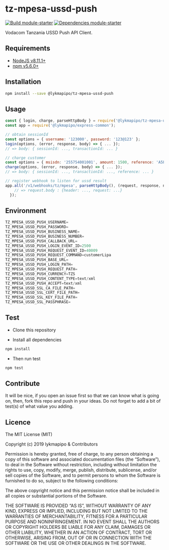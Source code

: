 # tz-mpesa-ussd-push

[![Build module-starter](https://travis-ci.org/lykmapipo/tz-mpesa-ussd-push.svg?branch=master)](https://travis-ci.org/lykmapipo/tz-mpesa-ussd-push)
[![Dependencies module-starter](https://david-dm.org/lykmapipo/tz-mpesa-ussd-push.svg?style=flat-square)](https://david-dm.org/lykmapipo/tz-mpesa-ussd-push)

Vodacom Tanzania USSD Push API Client.

## Requirements

- [NodeJS v8.11.1+](https://nodejs.org)
- [npm v5.6.0+](https://www.npmjs.com/)

## Installation

```sh
npm install --save @lykmapipo/tz-mpesa-ussd-push
```

## Usage
```js
const { login, charge, parseHttpBody } = require('@lykmapipo/tz-mpesa-ussd-push');
const app = require('@lykmapipo/express-common');

// obtain sessionId
const options = { username: '123000', password: '123@123' };
login(options, (error, response, body) => { ... });
// => body: { sessionId: ..., transactionId: ... }

// charge customer
const options = { msisdn: '255754001001', amount: 1500, reference: 'A5FK3170' };
charge(options, (error, response, body) => { ... });
// => body: { sessionId: ..., transactionId: ..., reference: ... }

// register webhook to listen for ussd result
app.all('/v1/webhooks/tz/mpesa', parseHttpBody(), (request, response, next) => {
    // => request.body : {header: ..., request: ...}
  });
```

## Environment
```js
TZ_MPESA_USSD_PUSH_USERNAME=
TZ_MPESA_USSD_PUSH_PASSWORD=
TZ_MPESA_USSD_PUSH_BUSINESS_NAME=
TZ_MPESA_USSD_PUSH_BUSINESS_NUMBER=
TZ_MPESA_USSD_PUSH_CALLBACK_URL=
TZ_MPESA_USSD_PUSH_LOGIN_EVENT_ID=2500
TZ_MPESA_USSD_PUSH_REQUEST_EVENT_ID=40009
TZ_MPESA_USSD_PUSH_REQUEST_COMMAND=customerLipa
TZ_MPESA_USSD_PUSH_BASE_URL=
TZ_MPESA_USSD_PUSH_LOGIN_PATH=
TZ_MPESA_USSD_PUSH_REQUEST_PATH=
TZ_MPESA_USSD_PUSH_CURRENCY=TZS
TZ_MPESA_USSD_PUSH_CONTENT_TYPE=text/xml
TZ_MPESA_USSD_PUSH_ACCEPT=text/xml
TZ_MPESA_USSD_SSL_CA_FILE_PATH=
TZ_MPESA_USSD_SSL_CERT_FILE_PATH=
TZ_MPESA_USSD_SSL_KEY_FILE_PATH=
TZ_MPESA_USSD_SSL_PASSPHRASE=
```

## Test

- Clone this repository

- Install all dependencies

```sh
npm install
```

- Then run test

```sh
npm test
```

## Contribute

It will be nice, if you open an issue first so that we can know what is going on, then, fork this repo and push in your ideas. Do not forget to add a bit of test(s) of what value you adding.

## Licence

The MIT License (MIT)

Copyright (c) 2019 lykmapipo & Contributors

Permission is hereby granted, free of charge, to any person obtaining a copy of this software and associated documentation files (the “Software”), to deal in the Software without restriction, including without limitation the rights to use, copy, modify, merge, publish, distribute, sublicense, and/or sell copies of the Software, and to permit persons to whom the Software is furnished to do so, subject to the following conditions:

The above copyright notice and this permission notice shall be included in all copies or substantial portions of the Software.

THE SOFTWARE IS PROVIDED “AS IS”, WITHOUT WARRANTY OF ANY KIND, EXPRESS OR IMPLIED, INCLUDING BUT NOT LIMITED TO THE WARRANTIES OF MERCHANTABILITY, FITNESS FOR A PARTICULAR PURPOSE AND NONINFRINGEMENT. IN NO EVENT SHALL THE AUTHORS OR COPYRIGHT HOLDERS BE LIABLE FOR ANY CLAIM, DAMAGES OR OTHER LIABILITY, WHETHER IN AN ACTION OF CONTRACT, TORT OR OTHERWISE, ARISING FROM, OUT OF OR IN CONNECTION WITH THE SOFTWARE OR THE USE OR OTHER DEALINGS IN THE SOFTWARE.

